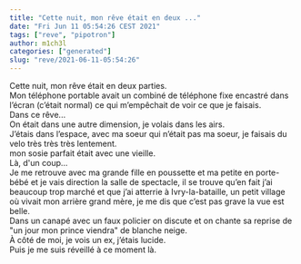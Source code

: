 ```yaml
---
title: "Cette nuit, mon rêve était en deux ..."
date: "Fri Jun 11 05:54:26 CEST 2021"
tags: ["reve", "pipotron"]
author: m1ch3l
categories: ["generated"]
slug: "reve/2021-06-11-05:54:26"
---
```


Cette nuit, mon rêve était en deux parties.<br>
Mon téléphone portable avait un combiné de téléphone fixe encastré dans l’écran (c’était normal) ce qui m’empêchait de voir ce que je faisais.<br>
Dans ce rêve...<br>
On était dans une autre dimension, je volais dans les airs.<br>
J’étais dans l’espace, avec ma soeur qui n’était pas ma soeur, je faisais du velo très très très lentement.<br>
mon sosie parfait était avec une vieille.<br>
Là, d'un coup...<br>
Je me retrouve avec ma grande fille en poussette et ma petite en porte-bébé et je vais direction la salle de spectacle, il se trouve qu’en fait j’ai beaucoup trop marché et que j’ai atterrie à Ivry-la-bataille, un petit village où vivait mon arrière grand mère, je me dis que c’est pas grave la vue est belle.<br>
Dans un canapé avec un faux policier on discute et on chante sa reprise de "un jour mon prince viendra" de blanche neige.<br>
À côté de moi, je vois un ex, j’étais lucide.<br>
Puis je me suis réveillé à ce moment là.<br>
